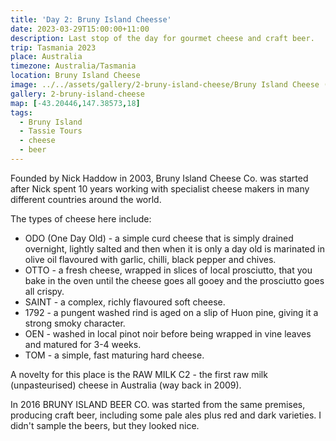 ```yaml
---
title: 'Day 2: Bruny Island Cheesse'
date: 2023-03-29T15:00:00+11:00
description: Last stop of the day for gourmet cheese and craft beer.
trip: Tasmania 2023
place: Australia
timezone: Australia/Tasmania
location: Bruny Island Cheese
image: ../../assets/gallery/2-bruny-island-cheese/Bruny Island Cheese (13).jpeg
gallery: 2-bruny-island-cheese
map: [-43.20446,147.38573,18]
tags:
  - Bruny Island
  - Tassie Tours
  - cheese
  - beer
---
```

Founded by Nick Haddow in 2003, Bruny Island Cheese Co. was started after Nick spent 10 years working with specialist cheese makers in many different countries around the world.

The types of cheese here include:

- ODO (One Day Old) -  a simple curd cheese that is simply drained overnight, lightly salted and then when it is only a day old is marinated in olive oil flavoured with garlic, chilli, black pepper and chives.
- OTTO - a fresh cheese, wrapped in slices of local prosciutto, that you bake in the oven until the cheese goes all gooey and the prosciutto goes all crispy.
- SAINT - a complex, richly flavoured soft cheese.
- 1792 - a pungent washed rind is aged on a slip of Huon pine, giving it a strong smoky character.
- OEN - washed in local pinot noir before being wrapped in vine leaves and matured for 3-4 weeks.
- TOM - a simple, fast maturing hard cheese.

A novelty for this place is the RAW MILK C2 - the first raw milk (unpasteurised) cheese in Australia (way back in 2009).

In 2016 BRUNY ISLAND BEER CO. was started from the same premises, producing craft beer, including some pale ales plus red and dark varieties. I didn't sample the beers, but they looked nice.
